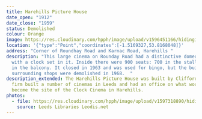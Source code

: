 ```yaml
---
title: Harehills Picture House
date_open: "1912"
date_close: "1959"
status: Demolished
colour: Orange
image: https://res.cloudinary.com/hpph/image/upload/v1596451166/hidinginplainsight/harehillspicturehouse.svg
location: '{"type":"Point","coordinates":[-1.5169327,53.8168048]}'
address: "Corner of Roundhay Road and Karnac Road, Harehills "
description: "This large cinema on Rounday Road had a distinctive domed roof
  with a clock set in it. Inside there were 900 seats: 700 in the stalls and 200
  in the balcony. It closed in 1963 and was used for bingo, but the building and
  surrounding shops were demolished in 1968.  "
description_extended: The Harehills Picture House was built by Clifford Lax. His
  firm built a number of cinemas in Leeds and had an office on what would later
  become the site of the Clock Cinema in Harehills.
photos:
  - file: https://res.cloudinary.com/hpph/image/upload/v1597318890/hidinginplainsight/Harehills_Picture_House_Leeds_Libraries_20031013_58454532.jpg
    source: Leeds Libraries Leodis.net
---
```

